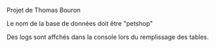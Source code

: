 Projet de Thomas Bouron

Le nom de la base de données doit être "petshop"

Des logs sont affchés dans la console lors du remplissage des tables.
